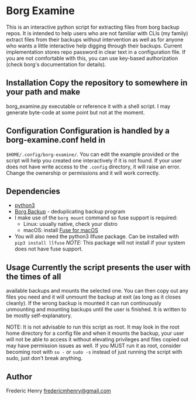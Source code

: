 # Borg Examine
This is an interactive python script for extracting files from borg backup
repos. It is intended to help users who are not familiar with CLIs (my family)
extract files from their backups without intervention as well as for anyone
who wants a little interactive help digging through their backups. Current
implementation stores repo password in clear text in a configuration file. If
you are not comfortable with this, you can use key-based authorization (check
borg's documentation for details).

## Installation Copy the repository to somewhere in your path and make
borg_examine.py executable or reference it with a shell script. I may generate
byte-code at some point but not at the moment.

## Configuration Configuration is handled by a borg-examine.conf held in
`$HOME/.config/borg-examine/`. You can edit the example provided or the script
will help you created one interactively if it is not found. If your user does
not have write access to the `.config` directory, it will raise an error.
Change the ownership or permissions and it will work correctly.

## Dependencies
* [python3](http://python.org)
* [Borg Backup](http://borgbackup.readthedocs.io/en/stable) - deduplicating
  backup program
* I make use of the `borg mount` command so fuse support is required:
    * Linux: usually native, check your distro
    * macOS: install [Fuse for macOS](http://osxfuse.github.io)
* You will also need the python3 llfuse package. Can be installed with `pip3
  install llfuse` *NOTE:* This package will not install if your system does
not have fuse support.

## Usage Currently the script presents the user with the times of all
available backups and mounts the selected one. You can then copy out any files
you need and it will unmount the backup at exit (as long as it closes
cleanly). If the wrong backup is mounted it can run continuously unmounting
and mounting backups until the user is finished. It is written to be mostly
self-explanatory.

NOTE: It is not advisable to run this script as root. It may look in the root
home directory for a config file and when it mounts the backup, your user will
not be able to access it without elevating privileges and files copied out may
have permission issues as well. If you MUST run it as root, consider becoming
root with `su -` or `sudo -s` instead of just running the script with sudo,
just don't break anything.

## Author
Frederic Henry fredericmhenry@gmail.com
